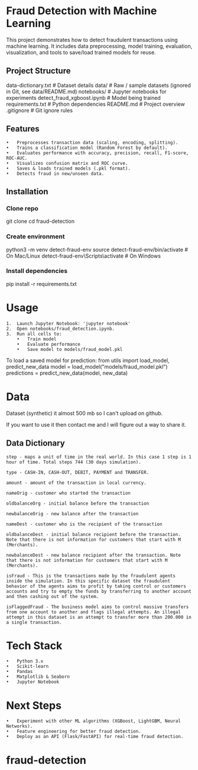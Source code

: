 # Fraud Detection with Machine Learning

This project demonstrates how to detect fraudulent transactions using machine learning. It includes data preprocessing, model training, evaluation, visualization, and tools to save/load trained models for reuse.


## Project Structure

data-dictionary.txt              # Dataset details
data/                            # Raw / sample datasets (ignored in Git, see data/README.md)
notebooks/                       # Jupyter notebooks for experiments
    detect_fraud_xgboost.ipynb   # Model being trained
requirements.txt                 # Python dependencies
README.md                        # Project overview
.gitignore                       # Git ignore rules


## Features

	•	Preprocesses transaction data (scaling, encoding, splitting).
	•	Trains a classification model (Random Forest by default).
	•	Evaluates performance with accuracy, precision, recall, F1-score, ROC-AUC.
	•	Visualizes confusion matrix and ROC curve.
	•	Saves & loads trained models (.pkl format).
	•	Detects fraud in new/unseen data.


## Installation

### Clone repo
git clone <your-repo-url>
cd fraud-detection

### Create environment
python3 -m venv detect-fraud-env
source detect-fraud-env/bin/activate   # On Mac/Linux
detect-fraud-env\Scripts\activate      # On Windows

### Install dependencies
pip install -r requirements.txt


# Usage

    1.	Launch Jupyter Notebook: 'jupyter notebook'
	2.	Open notebooks/fraud_detection.ipynb.
	3.	Run all cells to:
    	•	Train model
    	•	Evaluate performance
    	•	Save model to models/fraud_model.pkl

To load a saved model for prediction:
    from utils import load_model, predict_new_data
    model = load_model("models/fraud_model.pkl")
    predictions = predict_new_data(model, new_data)

# Data

Dataset (synthetic) it almost 500 mb so I can't upload on github.

If you want to use it then contact me and I will figure out a way to share it.

## Data Dictionary

    step - maps a unit of time in the real world. In this case 1 step is 1 hour of time. Total steps 744 (30 days simulation).

    type - CASH-IN, CASH-OUT, DEBIT, PAYMENT and TRANSFER.

    amount - amount of the transaction in local currency.

    nameOrig - customer who started the transaction

    oldbalanceOrg - initial balance before the transaction

    newbalanceOrig - new balance after the transaction

    nameDest - customer who is the recipient of the transaction

    oldbalanceDest - initial balance recipient before the transaction. Note that there is not information for customers that start with M (Merchants).

    newbalanceDest - new balance recipient after the transaction. Note that there is not information for customers that start with M (Merchants).

    isFraud - This is the transactions made by the fraudulent agents inside the simulation. In this specific dataset the fraudulent behavior of the agents aims to profit by taking control or customers accounts and try to empty the funds by transferring to another account and then cashing out of the system.

    isFlaggedFraud - The business model aims to control massive transfers from one account to another and flags illegal attempts. An illegal attempt in this dataset is an attempt to transfer more than 200.000 in a single transaction.


# Tech Stack

	•	Python 3.x
	•	Scikit-learn
	•	Pandas
	•	Matplotlib & Seaborn
	•	Jupyter Notebook


# Next Steps

	•	Experiment with other ML algorithms (XGBoost, LightGBM, Neural Networks).
	•	Feature engineering for better fraud detection.
	•	Deploy as an API (Flask/FastAPI) for real-time fraud detection.
# fraud-detection
